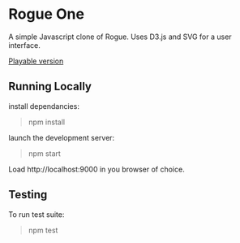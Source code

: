 # Rogue One

A simple Javascript clone of Rogue. Uses D3.js and SVG for a user interface.

[Playable version](https://samperumal.github.io/dist/test.html)

## Running Locally

install dependancies: 
> npm install 

launch the development server: 
> npm start

Load http://localhost:9000 in you browser of choice.


## Testing

To run test suite:
> npm test